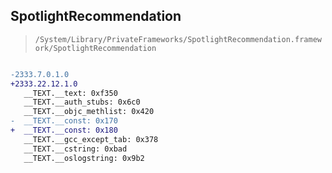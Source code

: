 ## SpotlightRecommendation

> `/System/Library/PrivateFrameworks/SpotlightRecommendation.framework/SpotlightRecommendation`

```diff

-2333.7.0.1.0
+2333.22.12.1.0
   __TEXT.__text: 0xf350
   __TEXT.__auth_stubs: 0x6c0
   __TEXT.__objc_methlist: 0x420
-  __TEXT.__const: 0x170
+  __TEXT.__const: 0x180
   __TEXT.__gcc_except_tab: 0x378
   __TEXT.__cstring: 0xbad
   __TEXT.__oslogstring: 0x9b2

```
